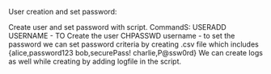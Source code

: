 User creation and set password:

Create user and set password with script.
CommandS:
USERADD USERNAME - TO Create the user
CHPASSWD username - to set the password
we can set password criteria by creating .csv file  which includes 
{alice,password123
bob,securePass!
charlie,P@ssw0rd}
We can create logs as well while creating by adding logfile in the script.


 
